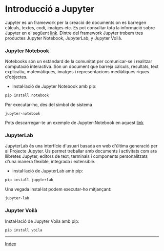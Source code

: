 # Introducció a Jupyter

Jupyter es un framework per la creació de documents on es barregen càlculs, textes, codi, imatges etc. Es pot consultar tota la informació sobre Jupyter en el següent [link](https://jupyter.org/). Dintre del framework Jupyter trobem tres productes Jupyter Notebook, JupyterLab, y Jupyter Voilà.

### Jupyter Notebook

Notebooks són un estàndard de la comunitat per comunicar-se i realitzar computació interactiva. Són un document que barreja càlculs, resultats, text explicatiu, matemàtiques, imatges i representacions mediàtiques riques d'objectes.

* Instal·lació de Jupyter Notebook amb pip:

```python
pip install notebook
```
Per executar-ho, des del simbol de sistema
```
jupyter-notebook
```
Pots descarregar-te un exemple de Jupyter-Notebook en aquest [link](/El_meu_primer_Notebook.ipynb)


### JupyterLab

JupyterLab és una interfície d'usuari basada en web d'última generació per al Projecte Jupyter. Us permet treballar amb documents i activitats com ara llibretes Jupyter, editors de text, terminals i components personalitzats d'una manera flexible, integrada i extensible.

* Instal·lació de JupyterLab amb pip:

```python
pip install jupyterlab
```

Una vegada instal·lat podem executar-ho mitjançant:

```
jupyter-lab
```

### Jupyter Voilà

Instal·lació de Jupyter Voila amb pip:

```python
pip install voila
```

***
[Index](../../../README.md)
